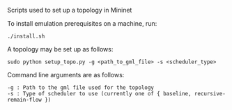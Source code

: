 Scripts used to set up a topology in Mininet

To install emulation prerequisites on a machine, run:
```
./install.sh
```

A topology may be set up as follows:
```
sudo python setup_topo.py -g <path_to_gml_file> -s <scheduler_type>
```

Command line arguments are as follows:
```
-g : Path to the gml file used for the topology
-s : Type of scheduler to use (currently one of { baseline, recursive-remain-flow })
```
